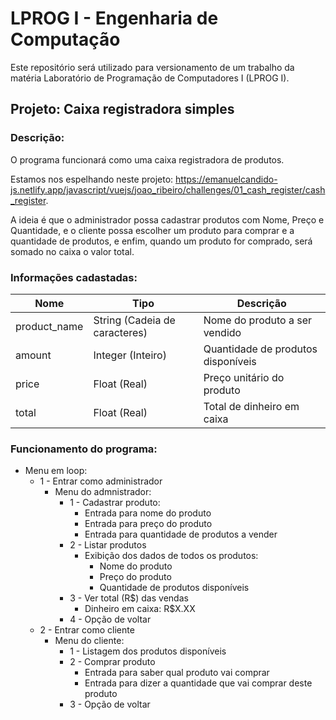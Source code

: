 # LPROG I - Engenharia de Computação
Este repositório será utilizado para versionamento de um trabalho da matéria Laboratório de Programação de Computadores I (LPROG I).

## Projeto: Caixa registradora simples

### Descrição:

O programa funcionará como uma caixa registradora de produtos.

Estamos nos espelhando neste projeto: https://emanuelcandido-js.netlify.app/javascript/vuejs/joao_ribeiro/challenges/01_cash_register/cash_register.

A ideia é que o administrador possa cadastrar produtos com Nome, Preço e Quantidade, e o cliente possa escolher um produto para comprar e a quantidade de produtos, e enfim, quando um produto for comprado, será somado no caixa o valor total.

### Informações cadastadas:

| Nome | Tipo | Descrição |
|---|---|---|
| product_name | String (Cadeia de caracteres) | Nome do produto a ser vendido |
| amount | Integer (Inteiro) | Quantidade de produtos disponíveis |
| price | Float (Real) | Preço unitário do produto |
| total | Float (Real) | Total de dinheiro em caixa |

### Funcionamento do programa:
- Menu em loop:
  - 1 - Entrar como administrador
    - Menu do admnistrador:
      - 1 - Cadastrar produto:
        - Entrada para nome do produto
        - Entrada para preço do produto
        - Entrada para quantidade de produtos a vender
      - 2 - Listar produtos
        - Exibição dos dados de todos os produtos:
          - Nome do produto
          - Preço do produto
          - Quantidade de produtos disponíveis
      - 3 - Ver total (R$) das vendas
        - Dinheiro em caixa: R$X.XX
      - 4 - Opção de voltar
  - 2 - Entrar como cliente
    - Menu do cliente:
      - 1 - Listagem dos produtos disponíveis
      - 2 - Comprar produto
        - Entrada para saber qual produto vai comprar
        - Entrada para dizer a quantidade que vai comprar deste produto
      - 3 - Opção de voltar
